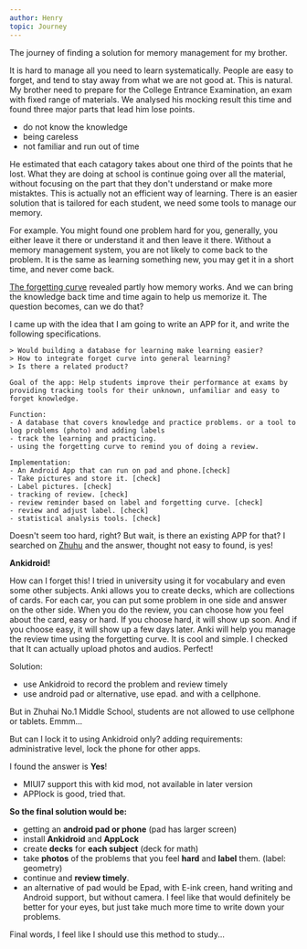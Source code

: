 ```yaml
---
author: Henry
topic: Journey
---
```


The journey of finding a solution for memory management for my brother.

It is hard to manage all you need to learn systematically. People are easy to forget, and tend to stay away from what we are not good at. This is natural. My brother need to prepare for the College Entrance Examination, an exam with fixed range of materials. We analysed his mocking result this time and found three major parts that lead him lose points.

- do not know the knowledge
- being careless
- not familiar and run out of time

He estimated that each catagory takes about one third of the points that he lost. What they are doing at school is continue going over all the material, without focusing on the part that they don't understand or make more mistaktes. This is actually not an efficient way of learning. There is an easier solution that is tailored for each student, we need some tools to manage our memory.

For example. You might found one problem hard for you, generally, you either leave it there or understand it and then leave it there. Without a memory management system, you are not likely to come back to the problem. It is the same as learning something new, you may get it in a short time, and never come back.

[The forgetting curve](https://en.wikipedia.org/wiki/Forgetting_curve) revealed partly how memory works. And we can bring the knowledge back time and time again to help us memorize it. The question becomes, can we do that?

I came up with the idea that I am going to write an APP for it, and write the following specifications.
```
> Would building a database for learning make learning easier?
> How to integrate forget curve into general learning?
> Is there a related product?

Goal of the app: Help students improve their performance at exams by providing tracking tools for their unknown, unfamiliar and easy to forget knowledge.

Function:
- A database that covers knowledge and practice problems. or a tool to log problems (photo) and adding labels
- track the learning and practicing.
- using the forgetting curve to remind you of doing a review.

Implementation:
- An Android App that can run on pad and phone.[check]
- Take pictures and store it. [check]
- Label pictures. [check]
- tracking of review. [check]
- review reminder based on label and forgetting curve. [check]
- review and adjust label. [check]
- statistical analysis tools. [check]
```
Doesn't seem too hard, right?
But wait, is there an existing APP for that?
I searched on [Zhuhu](https://www.zhihu.com/answer/14429289) and the answer, thought not easy to found, is yes!

__Ankidroid!__

How can I forget this! I tried in university using it for vocabulary and even some other subjects. Anki allows you to create decks, which are collections of cards. For each car, you can put some problem in one side and answer on the other side. When you do the review, you can choose how you feel about the card, easy or hard. If you choose hard, it will show up soon. And if you choose easy, it will show up a few days later. Anki will help you manage the review time using the forgetting curve. It is cool and simple. I checked that It can actually upload photos and audios. Perfect!

Solution:
- use Ankidroid to record the problem and review timely
- use android pad or alternative, use epad. and with a cellphone.

But in Zhuhai No.1 Middle School, students are not allowed to use cellphone or tablets. Emmm...

But can I lock it to using Ankidroid only?
adding requirements: administrative level, lock the phone for other apps.

I found the answer is __Yes__!

- MIUI7 support this with kid mod, not available in later version
- APPlock is good, tried that.


**So the final solution would be:**

- getting an **android pad or phone** (pad has larger screen)
- install **Ankidroid** and **AppLock**
- create **decks** for **each subject** (deck for math)
- take **photos** of the problems that you feel **hard** and **label** them. (label: geometry)
- continue and **review timely**.
- an alternative of pad would be Epad, with E-ink creen, hand writing and Android support, but without camera. I feel like that would definitely be better for your eyes, but just take much more time to write down your problems.

Final words, I feel like I should use this method to study...
